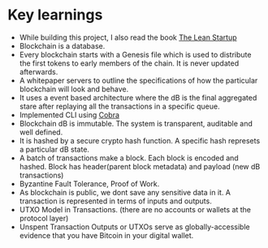 # Key learnings
* While building this project, I also read the book [The Lean Startup](http://theleanstartup.com/)
* Blockchain is a database.
* Every blockchain starts with a Genesis file which is used to distribute the first tokens to early members of the chain. It is never updated afterwards.
* A whitepaper servers to outline the specifications of how the particular blockchain will look and behave.
* It uses a event based architecture where the dB is the final aggregated stare after replaying all the transactions in a specific queue.
* Implemented CLI using [Cobra](https://github.com/spf13/cobra)
* Blockchain dB is immutable. The system is transparent, auditable and well defined.
* It is hashed by a secure crypto hash function. A specific hash represets a particular dB state.
* A batch of transactions make a block. Each block is encoded and hashed. Block has header(parent block metadata) and payload (new dB transactions)
* Byzantine Fault Tolerance, Proof of Work.
* As blockchain is public, we dont save any sensitive data in it. A transaction is represented in terms of inputs and outputs. 
* UTXO Model in Transactions. (there are no accounts or wallets at the protocol layer)
* Unspent Transaction Outputs or UTXOs serve as globally-accessible evidence that you have Bitcoin in your digital wallet.